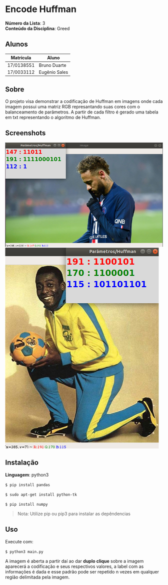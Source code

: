 # Encode Huffman

**Número da Lista**: 3<br>
**Conteúdo da Disciplina**: Greed<br>

## Alunos
|Matrícula | Aluno |
| -- | -- |
| 17/0138551  | Bruno Duarte |
| 17/0033112  | Eugênio Sales |

## Sobre 
O projeto visa demonstrar a codificação de Huffman em imagens onde cada imagem possui uma matriz RGB represantando suas cores com o balanceamento de parâmetros. A partir de cada filtro é gerado uma tabela em txt representando o algoritmo de Huffman. 

## Screenshots
![](./images/1.png)
![](./images/2.png)

## Instalação 

**Linguagem**: python3<br>

`$ pip install pandas `<br>

`$ sudo apt-get install python-tk`<br>

`$ pip install numpy `<br>

> Nota: Utilize pip ou pip3 para instalar as depêndencias

## Uso 

Execute com: 

`$ python3 main.py `<br>

A imagem é aberta a partir daí ao dar **duplo clique** sobre a imagem aparecerá a codificação e seus respectivos valores, a label com as informações é dada e esse padrão pode ser repetido n vezes em qualquer região delimitada pela imagem.




